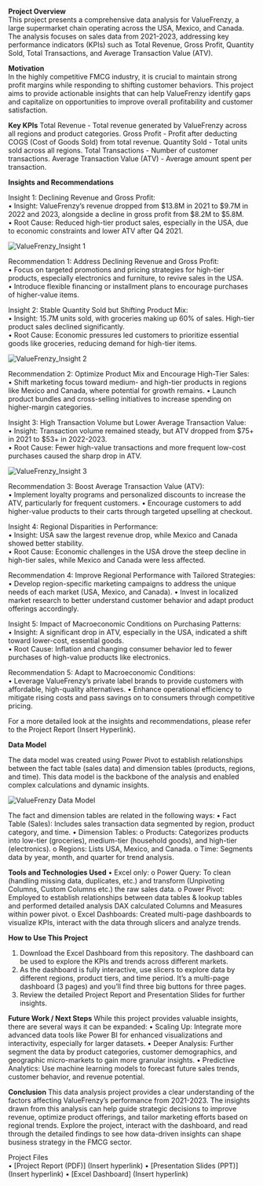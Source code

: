 **Project Overview**  
This project presents a comprehensive data analysis for ValueFrenzy, a large supermarket chain operating across the USA, Mexico, and Canada. The analysis focuses on sales data from 2021-2023, addressing key performance indicators (KPIs) such as Total Revenue, Gross Profit, Quantity Sold, Total Transactions, and Average Transaction Value (ATV).

**Motivation**  
In the highly competitive FMCG industry, it is crucial to maintain strong profit margins while responding to shifting customer behaviors. This project aims to provide actionable insights that can help ValueFrenzy identify gaps and capitalize on opportunities to improve overall profitability and customer satisfaction.

**Key KPIs**
Total Revenue - Total revenue generated by ValueFrenzy across all regions and product categories.
Gross Profit - Profit after deducting COGS (Cost of Goods Sold) from total revenue.
Quantity Sold - Total units sold across all regions.
Total Transactions - Number of customer transactions.
Average Transaction Value (ATV) - Average amount spent per transaction.

**Insights and Recommendations**

Insight 1:
Declining Revenue and Gross Profit:  
•	Insight: ValueFrenzy’s revenue dropped from $13.8M in 2021 to $9.7M in 2022 and 2023, alongside a decline in gross profit from $8.2M to $5.8M.  
•	Root Cause: Reduced high-tier product sales, especially in the USA, due to economic constraints and lower ATV after Q4 2021.

![ValueFrenzy_Insight 1](https://github.com/user-attachments/assets/a8990e20-1417-4340-90db-34e3f75c1e55)
 
Recommendation 1:
Address Declining Revenue and Gross Profit:  
•	Focus on targeted promotions and pricing strategies for high-tier products, especially electronics and furniture, to revive sales in the USA.  
•	Introduce flexible financing or installment plans to encourage purchases of higher-value items.  

Insight 2:
Stable Quantity Sold but Shifting Product Mix:  
•	Insight: 15.7M units sold, with groceries making up 60% of sales. High-tier product sales declined significantly.  
•	Root Cause: Economic pressures led customers to prioritize essential goods like groceries, reducing demand for high-tier items.

![ValueFrenzy_Insight 2](https://github.com/user-attachments/assets/ab8291ee-8778-457a-9bfa-7bfaba42f712)
 
Recommendation 2:
Optimize Product Mix and Encourage High-Tier Sales:  
•	Shift marketing focus toward medium- and high-tier products in regions like Mexico and Canada, where potential for growth remains.
•	Launch product bundles and cross-selling initiatives to increase spending on higher-margin categories.

Insight 3:
High Transaction Volume but Lower Average Transaction Value:  
•	Insight: Transaction volume remained steady, but ATV dropped from $75+ in 2021 to $53+ in 2022-2023.  
•	Root Cause: Fewer high-value transactions and more frequent low-cost purchases caused the sharp drop in ATV.

![ValueFrenzy_Insight 3](https://github.com/user-attachments/assets/cbd3a45d-191a-4090-b9ba-bd3783b8c706)
 
Recommendation 3:
Boost Average Transaction Value (ATV):  
•	Implement loyalty programs and personalized discounts to increase the ATV, particularly for frequent customers.
•	Encourage customers to add higher-value products to their carts through targeted upselling at checkout.

Insight 4:
Regional Disparities in Performance:  
•	Insight: USA saw the largest revenue drop, while Mexico and Canada showed better stability.  
•	Root Cause: Economic challenges in the USA drove the steep decline in high-tier sales, while Mexico and Canada were less affected.

Recommendation 4:
Improve Regional Performance with Tailored Strategies:  
•	Develop region-specific marketing campaigns to address the unique needs of each market (USA, Mexico, and Canada).
•	Invest in localized market research to better understand customer behavior and adapt product offerings accordingly.

Insight 5:
Impact of Macroeconomic Conditions on Purchasing Patterns:  
•	Insight: A significant drop in ATV, especially in the USA, indicated a shift toward lower-cost, essential goods.  
•	Root Cause: Inflation and changing consumer behavior led to fewer purchases of high-value products like electronics.

Recommendation 5:
Adapt to Macroeconomic Conditions:  
•	Leverage ValueFrenzy’s private label brands to provide customers with affordable, high-quality alternatives.
•	Enhance operational efficiency to mitigate rising costs and pass savings on to consumers through competitive pricing.

For a more detailed look at the insights and recommendations, please refer to the Project Report (Insert Hyperlink).

**Data Model**

The data model was created using Power Pivot to establish relationships between the fact table (sales data) and dimension tables (products, regions, and time). This data model is the backbone of the analysis and enabled complex calculations and dynamic insights.

![ValueFrenzy Data Model](https://github.com/user-attachments/assets/f95401f3-dde9-4cc9-a792-837262b9d0c0)
 
The fact and dimension tables are related in the following ways:
•	Fact Table (Sales): Includes sales transaction data segmented by region, product category, and time.
•	Dimension Tables: 
o	Products: Categorizes products into low-tier (groceries), medium-tier (household goods), and high-tier (electronics).
o	Regions: Lists USA, Mexico, and Canada.
o	Time: Segments data by year, month, and quarter for trend analysis.

**Tools and Technologies Used**
•	Excel only: 
o	Power Query: To clean (handling missing data, duplicates, etc.) and transform (Unpivoting Columns, Custom Columns etc.) the raw sales data.
o	Power Pivot: Employed to establish relationships between data tables & lookup tables and performed detailed analysis DAX calculated Columns and Measures within power pivot. 
o	Excel Dashboards: Created multi-page dashboards to visualize KPIs, interact with the data through slicers and analyze trends.

**How to Use This Project**
1.	Download the Excel Dashboard from this repository. The dashboard can be used to explore the KPIs and trends across different markets.
2.	As the dashboard is fully interactive, use slicers to explore data by different regions, product tiers, and time period. It’s a multi-page dashboard (3 pages) and you’ll find three big buttons for three pages.
3.	Review the detailed Project Report and Presentation Slides for further insights.

**Future Work / Next Steps**
While this project provides valuable insights, there are several ways it can be expanded:
•	Scaling Up: Integrate more advanced data tools like Power BI for enhanced visualizations and interactivity, especially for larger datasets.
•	Deeper Analysis: Further segment the data by product categories, customer demographics, and geographic micro-markets to gain more granular insights.
•	Predictive Analytics: Use machine learning models to forecast future sales trends, customer behavior, and revenue potential.

**Conclusion**
This data analysis project provides a clear understanding of the factors affecting ValueFrenzy’s performance from 2021-2023. The insights drawn from this analysis can help guide strategic decisions to improve revenue, optimize product offerings, and tailor marketing efforts based on regional trends.
Explore the project, interact with the dashboard, and read through the detailed findings to see how data-driven insights can shape business strategy in the FMCG sector.

Project Files  
•	[Project Report (PDF)] (Insert hyperlink)
•	[Presentation Slides (PPT)] (Insert hyperlink)
•	[Excel Dashboard] (Insert hyperlink)
